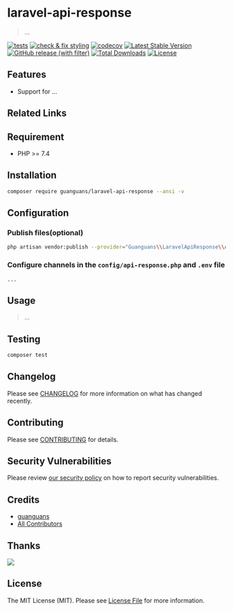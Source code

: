 # laravel-api-response

> ...

[![tests](https://github.com/guanguans/laravel-api-response/workflows/tests/badge.svg)](https://github.com/guanguans/laravel-api-response/actions)
[![check & fix styling](https://github.com/guanguans/laravel-api-response/workflows/check%20&%20fix%20styling/badge.svg)](https://github.com/guanguans/laravel-api-response/actions)
[![codecov](https://codecov.io/gh/guanguans/laravel-api-response/branch/main/graph/badge.svg?token=URGFAWS6S4)](https://codecov.io/gh/guanguans/laravel-api-response)
[![Latest Stable Version](https://poser.pugx.org/guanguans/laravel-api-response/v)](https://packagist.org/packages/guanguans/laravel-api-response)
[![GitHub release (with filter)](https://img.shields.io/github/v/release/guanguans/laravel-api-response)](https://github.com/guanguans/laravel-api-response/releases)
[![Total Downloads](https://poser.pugx.org/guanguans/laravel-api-response/downloads)](https://packagist.org/packages/guanguans/laravel-api-response)
[![License](https://poser.pugx.org/guanguans/laravel-api-response/license)](https://packagist.org/packages/guanguans/laravel-api-response)

## Features

* Support for ...

## Related Links

## Requirement

* PHP >= 7.4

## Installation

```bash
composer require guanguans/laravel-api-response --ansi -v
```

## Configuration

### Publish files(optional)

```bash
php artisan vendor:publish --provider="Guanguans\\LaravelApiResponse\\ApiResponseServiceProvider" --ansi -v
```

### Configure channels in the `config/api-response.php` and `.env` file

```dotenv
...
```

## Usage

> ...

## Testing

```bash
composer test
```

## Changelog

Please see [CHANGELOG](CHANGELOG.md) for more information on what has changed recently.

## Contributing

Please see [CONTRIBUTING](.github/CONTRIBUTING.md) for details.

## Security Vulnerabilities

Please review [our security policy](../../security/policy) on how to report security vulnerabilities.

## Credits

* [guanguans](https://github.com/guanguans)
* [All Contributors](../../contributors)

## Thanks

[![](https://resources.jetbrains.com/storage/products/company/brand/logos/jb_beam.svg)](https://www.jetbrains.com/?from=https://github.com/guanguans)

## License

The MIT License (MIT). Please see [License File](LICENSE) for more information.

